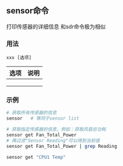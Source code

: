 ## sensor命令
打印传感器的详细信息
和sdr命令极为相似

### 用法
```
xxx [选项]
```

| 选项 | 说明
| --- | ---
|  | 
|  | 
|  | 

### 示例
```sh
# 获取所有传感器的信息
sensor   # 等同于sensor list

# 获取指定传感器的信息，例如：获取风扇总功耗
sensor get Fan_Total_Power
# 再过滤"Sensor Reading"可以得到当前值
sensor get Fan_Total_Power | grep Reading

sensor get "CPU1 Temp"

```
